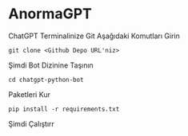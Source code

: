 # AnormaGPT
ChatGPT
Terminalinize Git Aşağıdaki Komutları Girin

`git clone <Github Depo URL'niz>`

Şimdi Bot Dizinine Taşının

`cd chatgpt-python-bot`

Paketleri Kur

`pip install -r requirements.txt`

Şimdi Çalıştırr
